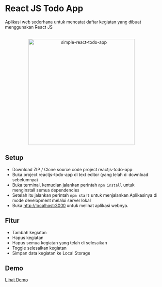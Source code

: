 # React JS Todo App

Aplikasi web sederhana untuk mencatat daftar kegiatan yang dibuat menggunakan React JS

<p align="center">
<br>
   <img src="https://i.ibb.co/j4zxc7R/simple-react-todo-app.png" alt="simple-react-todo-app" border="0" width="350">
</p>

## Setup

- Download ZIP / Clone source code project reactjs-todo-app
- Buka project reactjs-todo-app di text editor (yang telah di download sebelumnya)
- Buka terminal, kemudian jalankan perintah `npm install` untuk menginstall semua dependencies
- Setelah itu jalankan perintah `npm start` untuk menjalankan Aplikasinya di mode development melalui server lokal
- Buka [http://localhost:3000](http://localhost:3000) untuk melihat aplikasi webnya.

## Fitur

- Tambah kegiatan
- Hapus kegiatan
- Hapus semua kegiatan yang telah di selesaikan
- Toggle selesaikan kegiatan
- Simpan data kegiatan ke Local Storage

## Demo

   <a href="https://keen-boyd-c18a14.netlify.app/" target="_blank">Lihat Demo</a>
